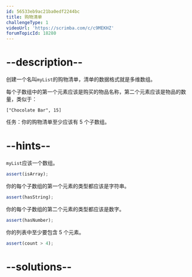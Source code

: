 ```yaml
---
id: 56533eb9ac21ba0edf2244bc
title: 购物清单
challengeType: 1
videoUrl: 'https://scrimba.com/c/c9MEKHZ'
forumTopicId: 18280
---
```


# --description--

创建一个名叫`myList`的购物清单，清单的数据格式就是多维数组。

每个子数组中的第一个元素应该是购买的物品名称，第二个元素应该是物品的数量，类似于：

`["Chocolate Bar", 15]`

任务：你的购物清单至少应该有 5 个子数组。

# --hints--

`myList`应该一个数组。

```js
assert(isArray);
```

你的每个子数组的第一个元素的类型都应该是字符串。

```js
assert(hasString);
```

你的每个子数组的第二个元素的类型都应该是数字。

```js
assert(hasNumber);
```

你的列表中至少要包含 5 个元素。

```js
assert(count > 4);
```

# --solutions--

